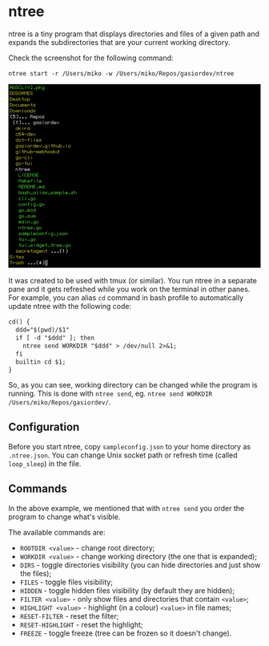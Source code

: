 # ntree

ntree is a tiny program that displays directories and files of a given path and
expands the subdirectories that are your current working directory.

Check the screenshot for the following command:

```
ntree start -r /Users/miko -w /Users/miko/Repos/gasiordev/ntree
```

![ntree screenshot](ntree.png)

It was created to be used with tmux (or similar). You run ntree in a separate
pane and it gets refreshed while you work on the terminal in other panes.
For example, you can alias `cd` command in bash profile to automatically update
ntree with the following code:

```
cd() {
  ddd="$(pwd)/$1"
  if [ -d "$ddd" ]; then
    ntree send WORKDIR "$ddd" > /dev/null 2>&1;
  fi
  builtin cd $1;
}
```

So, as you can see, working directory can be changed while the program is 
running. This is done with `ntree send`, eg. 
`ntree send WORKDIR /Users/miko/Repos/gasiordev/`.


## Configuration
Before you start ntree, copy `sampleconfig.json` to your home directory as
`.ntree.json`. You can change Unix socket path or refresh time (called 
`loop_sleep`) in the file.


## Commands
In the above example, we mentioned that with `ntree send` you order the program
to change what's visible.

The available commands are:
* `ROOTDIR <value>` - change root directory;
* `WORKDIR <value>` - change working directory (the one that is expanded);
* `DIRS` - toggle directories visibility (you can hide directories and just show the files);
* `FILES` - toggle files visibility;
* `HIDDEN` - toggle hidden files visibility (by default they are hidden);
* `FILTER <value>` - only show files and directories that contain `<value>`;
* `HIGHLIGHT <value>` - highlight (in a colour) `<value>` in file names;
* `RESET-FILTER` - reset the filter;
* `RESET-HIGHLIGHT` - reset the highlight;
* `FREEZE` - toggle freeze (tree can be frozen so it doesn't change).


